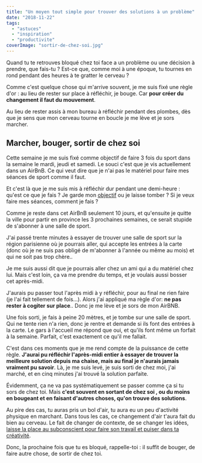 ```yaml
---
title: "Un moyen tout simple pour trouver des solutions à un problème"
date: "2018-11-22"
tags:
  - "astuces"
  - "inspiration"
  - "productivite"
coverImage: "sortir-de-chez-soi.jpg"
---
```


Quand tu te retrouves bloqué chez toi face a un problème ou une décision à prendre, que fais-tu ? Est-ce que, comme moi à une époque, tu tournes en rond pendant des heures à te gratter le cerveau ?

Comme c'est quelque chose qui m'arrive souvent, je me suis fixé une règle d'or : au lieu de rester sur place à réfléchir, je bouge. Car **pour créer du changement il faut du mouvement**.<!--more-->

Au lieu de rester assis à mon bureau à réfléchir pendant des plombes, dès que je sens que mon cerveau tourne en boucle je me lève et je sors marcher.

## Marcher, bouger, sortir de chez soi

Cette semaine je me suis fixé comme objectif de faire 3 fois du sport dans la semaine le mardi, jeudi et samedi. Le souci c'est que je vis actuellement dans un AirBnB. Ce qui veut dire que je n'ai pas le matériel pour faire mes séances de sport comme il faut.

Et c'est là que je me suis mis à réfléchir dur pendant une demi-heure : qu'est ce que je fais ? Je garde mon [objectif](https://tobal.fr/atteindre-ses-objectifs-comment-on-fait-pour-de-vrai/) ou je laisse tomber ? Si je veux faire mes séances, comment je fais ?

Comme je reste dans cet AirBnB seulement 10 jours, et qu'ensuite je quitte la ville pour partir en province les 3 prochaines semaines, ce serait stupide de s'abonner à une salle de sport.

J'ai passé trente minutes à essayer de trouver une salle de sport sur la région parisienne où je pourrais aller, qui accepte les entrées à la carte (donc où je ne suis pas obligé de m'abonner à l'année ou même au mois) et qui ne soit pas trop chère..

Je me suis aussi dit que je pourrais aller chez un ami qui a du matériel chez lui. Mais c'est loin, ça va me prendre du temps, et je voulais aussi bosser cet après-midi.

J'aurais pu passer tout l'après midi à y réfléchir, pour au final ne rien faire (je l'ai fait tellement de fois...). Alors j'ai appliqué ma règle d'or: **ne pas rester à cogiter sur place**.. Donc je me lève et je sors de mon AirBNB.

Une fois sorti, je fais à peine 20 mètres, et je tombe sur une salle de sport. Qui ne tente rien n'a rien, donc je rentre et demande si ils font des entrées à la carte. Le gars à l'accueil me répond que oui, et qu'ils font même un forfait à la semaine. Parfait, c'est exactement ce qu'il me fallait.

C'est dans ces moments que je me rend compte de la puissance de cette règle. **J'aurai pu réfléchir l'après-midi entier à essayer de trouver la meilleure solution depuis ma chaise, mais au final je n'aurais jamais vraiment pu savoir**. Là, je me suis levé, je suis sorti de chez moi, j'ai marché, et en cinq minutes j'ai trouvé la solution parfaite.

Évidemment, ça ne va pas systématiquement se passer comme ça si tu sors de chez toi. Mais **c'est souvent en sortant de chez soi , ou du moins en bougeant et en faisant d'autres choses, qu'on trouve des solutions**.

Au pire des cas, tu auras pris un bol d'air, tu aura eu un peu d'activité physique en marchant. Dans tous les cas, ce changement d'air t'aura fait du bien au cerveau. Le fait de changer de contexte, de se changer les idées, [laisse la place au subconscient pour faire son travail et puiser dans ta créativité](https://tobal.fr/loi-dattraction-comment-devenir-chanceux-et-toutes-ces-conneries-ou-pas/).

Donc, la prochaine fois que tu es bloqué, rappelle-toi : il suffit de bouger, de faire autre chose, de sortir de chez toi.
